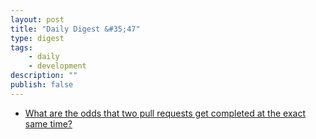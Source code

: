 ```yaml
---
layout: post
title: "Daily Digest &#35;47"
type: digest
tags: 
    - daily
    - development
description: ""
publish: false
---
```


- [What are the odds that two pull requests get completed at the exact same time?](https://blogs.msdn.microsoft.com/oldnewthing/20180326-00/?p=98335)
